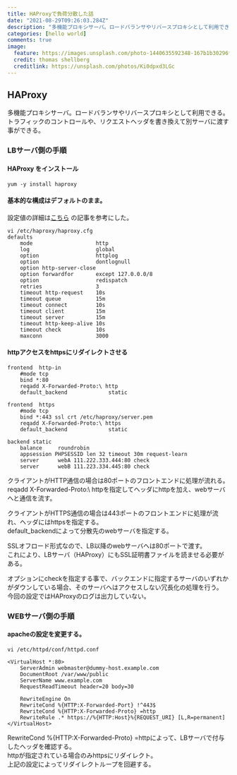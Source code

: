 ```yaml
---
title: HAProxyで負荷分散した話
date: "2021-08-29T09:26:03.284Z"
description: "多機能プロキシサーバ。ロードバランサやリバースプロキシとして利用できる。トラフィックのコントロールや、リクエストヘッダを書き換えて別サーバに渡す事ができる。"
categories: [hello world]
comments: true
image:
  feature: https://images.unsplash.com/photo-1440635592348-167b1b30296f?crop=entropy&dpr=2&fit=crop&fm=jpg&h=475&ixjsv=2.1.0&ixlib=rb-0.3.5&q=50&w=1250
  credit: thomas shellberg
  creditlink: https://unsplash.com/photos/Ki0dpxd3LGc
---
```


## HAProxy

多機能プロキシサーバ。ロードバランサやリバースプロキシとして利用できる。  
トラフィックのコントロールや、リクエストヘッダを書き換えて別サーバに渡す事ができる。

### LBサーバ側の手順

#### HAProxy をインストール
```Linux
yum -y install haproxy
```

  
#### 基本的な構成はデフォルトのまま。  
設定値の詳細は[こちら](https://knowledge.sakura.ad.jp/8084/) の記事を参考にした。
```Linux
vi /etc/haproxy/haproxy.cfg  
defaults
    mode                    http
    log                     global
    option                  httplog
    option                  dontlognull
    option http-server-close
    option forwardfor       except 127.0.0.0/8
    option                  redispatch
    retries                 3
    timeout http-request    10s
    timeout queue           15m
    timeout connect         10s
    timeout client          15m
    timeout server          15m
    timeout http-keep-alive 10s
    timeout check           10s
    maxconn                 3000
```

  
#### httpアクセスをhttpsにリダイレクトさせる
```Linux
frontend  http-in
    #mode tcp
    bind *:80
    reqadd X-Forwarded-Proto:\ http
    default_backend             static

frontend  https
    #mode tcp
    bind *:443 ssl crt /etc/haproxy/server.pem
    reqadd X-Forwarded-Proto:\ https
    default_backend             static

backend static
    balance     roundrobin
    appsession PHPSESSID len 32 timeout 30m request-learn
    server      webA 111.222.333.444:80 check
    server      webB 111.223.334.445:80 check
```
クライアントがHTTP通信の場合は80ポートのフロントエンドに処理が流れる。  
reqadd X-Forwarded-Proto:\ httpを指定してヘッダにhttpを加え、webサーバへと通信を流す。  

クライアントがHTTPS通信の場合は443ポートのフロントエンドに処理が流れ、ヘッダにはhttpsを指定する。  
default_backendによって分散先のwebサーバを指定する。 

SSLオフロード形式なので、LB以降のwebサーバへは80ポートで渡す。  
これにより、LBサーバ（HAProxy）にもSSL証明書ファイルを読ませる必要がある。

オプションにcheckを指定する事で、バックエンドに指定するサーバのいずれかがダウンしている場合、そのサーバへはアクセスしない冗長化の処理を行う。  
今回の設定ではHAProxyのログは出力していない。  

### WEBサーバ側の手順

#### apacheの設定を変更する。
```Linux
vi /etc/httpd/conf/httpd.conf

<VirtualHost *:80>
    ServerAdmin webmaster@dummy-host.example.com
    DocumentRoot /var/www/public
    ServerName www.example.com
    RequestReadTimeout header=20 body=30

    RewriteEngine On
    RewriteCond %{HTTP:X-Forwarded-Port} !^443$
    RewriteCond %{HTTP:X-Forwarded-Proto} =http
    RewriteRule .* https://%{HTTP:Host}%{REQUEST_URI} [L,R=permanent]
</VirtualHost>
```
RewriteCond %{HTTP:X-Forwarded-Proto} =httpによって、LBサーバで付与したヘッダを確認する。  
httpが指定されている場合のみhttpsにリダイレクト。  
上記の設定によってリダイレクトループを回避する。  